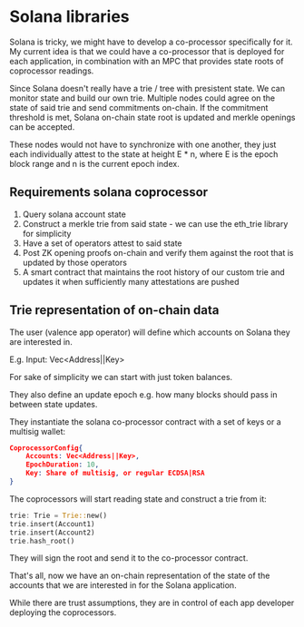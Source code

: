 # Solana libraries
Solana is tricky, we might have to develop a co-processor specifically for it.
My current idea is that we could have a co-processor that is deployed for each application, 
in combination with an MPC that provides state roots of coprocessor readings.

Since Solana doesn't really have a trie / tree with presistent state. We can monitor state
and build our own trie. Multiple nodes could agree on the state of said trie and send commitments
on-chain. If the commitment threshold is met, Solana on-chain state root is updated and merkle openings
can be accepted.

These nodes would not have to synchronize with one another, they just each individually attest to the state at height 
E * n, where E is the epoch block range and n is the current epoch index.

## Requirements solana coprocessor
1. Query solana account state
2. Construct a merkle trie from said state - we can use the eth_trie library for simplicity
3. Have a set of operators attest to said state
4. Post ZK opening proofs on-chain and verify them against the root that is updated by those operators
5. A smart contract that maintains the root history of our custom trie and updates it when sufficiently many attestations are pushed

## Trie representation of on-chain data

The user (valence app operator) will define which accounts on Solana they are interested in.

E.g. Input: Vec<Address||Key>

For sake of simplicity we can start with just token balances.

They also define an update epoch e.g. how many blocks should pass in between state updates.

They instantiate the solana co-processor contract with a set of keys or a multisig wallet:

```json
CoprocessorConfig{
    Accounts: Vec<Address||Key>,
    EpochDuration: 10,
    Key: Share of multisig, or regular ECDSA|RSA
}
```

The coprocessors will start reading state and construct a trie from it:

```rust
trie: Trie = Trie::new()
trie.insert(Account1)
trie.insert(Account2)
trie.hash_root()
```

They will sign the root and send it to the co-processor contract.

That's all, now we have an on-chain representation of the state of the accounts that we are interested in for the Solana application.

While there are trust assumptions, they are in control of each app developer deploying the coprocessors.